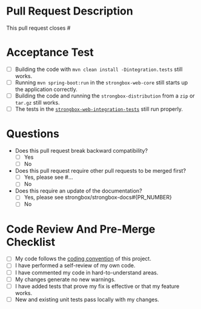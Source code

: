 # Pull Request Description

This pull request closes #

# Acceptance Test

* [ ] Building the code with `mvn clean install -Dintegration.tests` still works.
* [ ] Running `mvn spring-boot:run` in the `strongbox-web-core` still starts up the application correctly.
* [ ] Building the code and running the `strongbox-distribution` from a `zip` or `tar.gz` still works.
* [ ] The tests in the [`strongbox-web-integration-tests`](https://github.com/strongbox/strongbox-web-integration-tests/) still run properly.

# Questions

* Does this pull request break backward compatibility? 
  * [ ] Yes
  * [ ] No

* Does this pull request require other pull requests to be merged first? 
  * [ ] Yes, please see #...
  * [ ] No

* Does this require an update of the documentation?
  * [ ] Yes, please see strongbox/strongbox-docs#{PR_NUMBER}
  * [ ] No

# Code Review And Pre-Merge Checklist

* [ ] My code follows the [coding convention](https://strongbox.github.io/developer-guide/coding-convention.html) of this project.
* [ ] I have performed a self-review of my own code.
* [ ] I have commented my code in hard-to-understand areas.
* [ ] My changes generate no new warnings.
* [ ] I have added tests that prove my fix is effective or that my feature works.
* [ ] New and existing unit tests pass locally with my changes.
